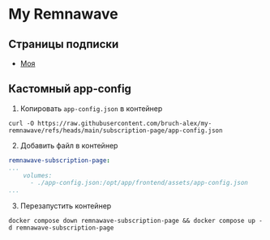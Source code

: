 # My Remnawave

## Страницы подписки

- [Моя](https://github.com/bruch-alex/cupertino-remnawave-subscription-page)

## Кастомный app-config

1. Копировать `app-config.json` в контейнер
```shell
curl -O https://raw.githubusercontent.com/bruch-alex/my-remnawave/refs/heads/main/subscription-page/app-config.json
```

2. Добавить файл в контейнер

```yaml
remnawave-subscription-page:
...
    volumes:
      - ./app-config.json:/opt/app/frontend/assets/app-config.json
...

```

3. Перезапустить контейнер

```shell
docker compose down remnawave-subscription-page && docker compose up -d remnawave-subscription-page
```
